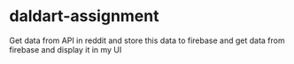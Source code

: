 # daldart-assignment
Get data from API in reddit and store this data to firebase and get data from firebase and display it in my UI
